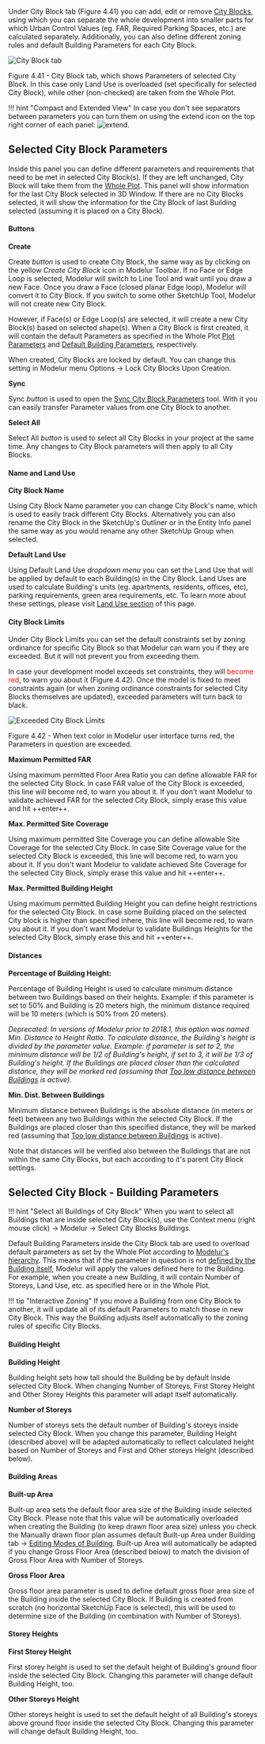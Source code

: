 Under City Block tab (Figure 4.41) you can add, edit or remove [City Blocks](https://en.wikipedia.org/wiki/City_block), using which you can separate the whole development into smaller parts for which Urban Control Values (eg. FAR, Required Parking Spaces, etc.) are calculated separately. Additionally, you can also define different zoning rules and default Building Parameters for each City Block.

![City Block tab](../img/modelur_city_block_tab.png)
<figcaption>Figure 4.41 - City Block tab, which shows Parameters of selected City Block. In this case only Land Use is overloaded (set specifically for selected City Block), while other (non-checked) are taken from the Whole Plot.</figcaption>

!!! hint "Compact and Extended View"
    In case you don't see separators between parameters you can turn them on using the extend icon on the top right corner of each panel: <img src="../../img/modelur_more_ui_icon.png" alt="extend" class="inline">.

Selected City Block Parameters
----------------------------
Inside this panel you can define different parameters and requirements that need to be met in selected City Block(s). If they are left unchanged, City Block will take them from the [Whole Plot](whole_plot/#plot-parameters). This panel will show information for the last City Block selected in 3D Window. If there are no City Blocks selected, it will show the information for the City Block of last Building selected (assuming it is placed on a City Block).

#### Buttons ####

**Create**

Create _button_ is used to create City Block, the same way as by clicking on the yellow _Create City Block_ icon in Modelur Toolbar. If no Face or Edge Loop is selected, Modelur will switch to Line Tool and wait until you draw a new Face. Once you draw a Face (closed planar Edge loop), Modelur will convert it to City Block. If you switch to some other SketchUp Tool, Modelur will not create new City Block.

However, if Face(s) or Edge Loop(s) are selected, it will create a new City Block(s) based on selected shape(s). When a City Block is first created, it will contain the default Parameters as specified in the Whole Plot [Plot Parameters](whole_plot/#plot-parameters) and [Default Building Parameters](whole_plot/#default-building-parameters), respectively.

When created, City Blocks are locked by default. You can change this setting in Modelur menu Options → Lock City Blocks Upon Creation.

**Sync**

Sync _button_ is used to open the [Sync City Block Parameters](tools/#sync-city-block-parameters) tool. With it you can easily transfer Parameter values from one City Block to another.

**Select All**

Select All _button_ is used to select all City Blocks in your project at the same time. Any changes to City Block parameters will then apply to all City Blocks.

#### Name and Land Use ####

**City Block Name**

Using City Block Name parameter you can change City Block's name, which is used to easily track different City Blocks. Alternatively you can also rename the City Block in the SketchUp's Outliner or in the Entity Info panel   the same way as you would rename any other SketchUp Group when selected.

**Default Land Use**

Using Default Land Use _dropdown menu_ you can set the Land Use that will be applied by default to each Building(s) in the City Block. Land Uses are used to calculate Building's units (eg. apartments, residents, offices, etc), parking requirements, green area requirements, etc. To learn more about these settings, please visit [Land Use section](land_use) of this page.


#### City Block Limits ####

Under City Block Limits you can set the default constraints set by zoning ordinance for specific City Block so that Modelur can warn you if they are exceeded. But it will not prevent you from exceeding them.

In case your development model exceeds set constraints, they will <span style="color:red">become red</span>, to warn you about it (Figure 4.42). Once the model is fixed to meet constraints again (or when zoning ordinance constraints for selected City Blocks themselves are updated), exceeded parameters will turn back to black.

![Exceeded City Block Limits](../img/modelur_exceeded_city_block_limits.png)
<figcaption>Figure 4.42 - When text color in Modelur user interface turns red, the Parameters in question are exceeded.</figcaption>

**Maximum Permitted FAR**

Using maximum permitted Floor Area Ratio you can define allowable FAR for the selected City Block. In case FAR value of the City Block is exceeded, this line will become red, to warn you about it. If you don't want Modelur to validate achieved FAR for the selected City Block, simply erase this value and hit ++enter++.

**Max. Permitted Site Coverage**

Using maximum permitted Site Coverage you can define allowable Site Coverage for the selected City Block. In case Site Coverage value for the selected City Block is exceeded, this line will become red, to warn you about it. If you don't want Modelur to validate achieved Site Coverage for the selected City Block, simply erase this value and hit ++enter++.

**Max. Permitted Building Height**

Using maximum permitted Building Height you can define height restrictions for the selected City Block. In case some Building placed on the selected City block is higher than specified inhere, this line will become red, to warn you about it. If you don't want Modelur to validate Buildings Heights for the selected City Block, simply erase this and hit ++enter++.

#### Distances ####

**Percentage of Building Height:**

Percentage of Building Height is used to calculate minimum distance between two Buildings based on their heights. Example: if this parameter is set to 50% and Building is 20 meters high, the minimum distance required will be 10 meters (which is 50% from 20 meters).

_Deprecated: In versions of Modelur prior to 2018.1, this option was named Min. Distance to Height Ratio. To calculate distance, the Building's height is divided by the parameter value. Example: if parameter is set to 2, the minimum distance will be 1/2 of Building's height, if set to 3, it will be 1/3 of Building's height. If the Buildings are placed closer than the calculated distance, they will be marked red (assuming that [Too low distance between Buildings](survey/#warnings) is active)._

**Min. Dist. Between Buildings**

Minimum distance between Buildings is the absolute distance (in meters or feet) between any two Buildings within the selected City Block. If the Buildings are placed closer than this specified distance, they will be marked red (assuming that [Too low distance between Buildings](survey/#warnings) is active).

Note that distances will be verified also between the Buildings that are not within the same City Blocks, but each according to it's parent City Block settings.

Selected City Block - Building Parameters
-----------------------------------------

!!! hint "Select all Buildings of City Block"
    When you want to select all Buildings that are inside selected City Block(s), use the Context menu (right mouse click) → Modelur → Select City Blocks Buildings.       

Default Building Parameters inside the City Block tab are used to overload default parameters as set by the Whole Plot according to [Modelur's hierarchy](/quickstart/#step-3-changing-the-parameters). This means that if the parameter in question is not [defined by the Building itself](building/#selected-building-parameters), Modelur will apply the values defined here to the Building. For example, when you create a new Building, it will contain Number of Storeys, Land Use, etc. as specified here or in the Whole Plot.

!!! tip "Interactive Zoning"
    If you move a Building from one City Block to another, it will update all of its default Parameters to match those in new City Block. This way the Building adjusts itself automatically to the zoning rules of specific City Blocks.

#### Building Height ####

**Building Height**

Building height sets how tall should the Building be by default inside selected City Block. When changing Number of Storeys, First Storey Height and Other Storey Heights this parameter will adapt itself automatically.

**Number of Storeys**

Number of storeys sets the default number of Building's storeys inside selected City Block. When you change this parameter, Building Height (described above) will be adapted automatically to reflect calculated height based on Number of Storeys and First and Other storeys Height (described below).

#### Building Areas ####

**Built-up Area**

Built-up area sets the default floor area size of the Building inside selected City Block. Please note that this value will be automatically overloaded when creating the Building (to keep drawn floor area size) unless you check the Manually drawn floor plan assumes default Built-up Area under Building tab → [Editing Modes of Building](building/#editing-modes-of-building). Built-up Area will automatically be adapted if you change Gross Floor Area (described below) to match the division of Gross Floor Area with Number of Storeys.

**Gross Floor Area**

Gross floor area parameter is used to define default gross floor area size of the Building inside the selected City Block. If Building is created from scratch (no horizontal SketchUp Face is selected), this will be used to determine size of the Building (in combination with Number of Storeys).

#### Storey Heights ####

**First Storey Height**

First storey height is used to set the default height of Building's ground floor inside the selected City Block. Changing this parameter will change default Building Height, too.

**Other Storeys Height**

Other storeys height is used to set the default height of all Building's storeys above ground floor inside the selected City Block. Changing this parameter will change default Building Height, too.

